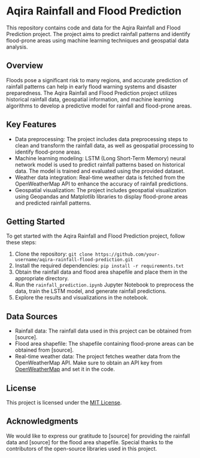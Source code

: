 # Aqira Rainfall and Flood Prediction

This repository contains code and data for the Aqira Rainfall and Flood Prediction project. The project aims to predict rainfall patterns and identify flood-prone areas using machine learning techniques and geospatial data analysis.

## Overview

Floods pose a significant risk to many regions, and accurate prediction of rainfall patterns can help in early flood warning systems and disaster preparedness. The Aqira Rainfall and Flood Prediction project utilizes historical rainfall data, geospatial information, and machine learning algorithms to develop a predictive model for rainfall and flood-prone areas.

## Key Features

- Data preprocessing: The project includes data preprocessing steps to clean and transform the rainfall data, as well as geospatial processing to identify flood-prone areas.
- Machine learning modeling: LSTM (Long Short-Term Memory) neural network model is used to predict rainfall patterns based on historical data. The model is trained and evaluated using the provided dataset.
- Weather data integration: Real-time weather data is fetched from the OpenWeatherMap API to enhance the accuracy of rainfall predictions.
- Geospatial visualization: The project includes geospatial visualization using Geopandas and Matplotlib libraries to display flood-prone areas and predicted rainfall patterns.

## Getting Started

To get started with the Aqira Rainfall and Flood Prediction project, follow these steps:

1. Clone the repository: `git clone https://github.com/your-username/aqira-rainfall-flood-prediction.git`
2. Install the required dependencies: `pip install -r requirements.txt`
3. Obtain the rainfall data and flood area shapefile and place them in the appropriate directory.
4. Run the `rainfall_prediction.ipynb` Jupyter Notebook to preprocess the data, train the LSTM model, and generate rainfall predictions.
5. Explore the results and visualizations in the notebook.

## Data Sources

- Rainfall data: The rainfall data used in this project can be obtained from [source].
- Flood area shapefile: The shapefile containing flood-prone areas can be obtained from [source].
- Real-time weather data: The project fetches weather data from the OpenWeatherMap API. Make sure to obtain an API key from [OpenWeatherMap](https://openweathermap.org/) and set it in the code.

## License

This project is licensed under the [MIT License](LICENSE).

## Acknowledgments

We would like to express our gratitude to [source] for providing the rainfall data and [source] for the flood area shapefile. Special thanks to the contributors of the open-source libraries used in this project.
